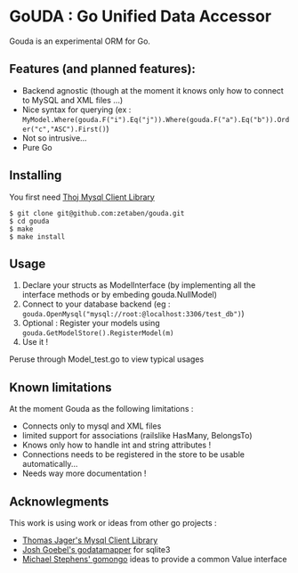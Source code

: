 # GoUDA : Go Unified Data Accessor

Gouda is an experimental ORM for Go.

## Features (and planned features):
 - Backend agnostic (though at the moment it knows only how to connect to MySQL and XML files ...)
 - Nice syntax for querying (ex : `MyModel.Where(gouda.F("i").Eq("j")).Where(gouda.F("a").Eq("b")).Order("c","ASC").First()`)
 - Not so intrusive...
 - Pure Go

## Installing 

You first need [Thoj Mysql Client Library](http://github.com/thoj/Go-MySQL-Client-Library/)  

	$ git clone git@github.com:zetaben/gouda.git
	$ cd gouda
	$ make
	$ make install


## Usage 
	
 1. Declare your structs as ModelInterface (by implementing all the interface methods or by embeding gouda.NullModel)
 2. Connect to your database backend (eg : `gouda.OpenMysql("mysql://root:@localhost:3306/test_db")`)
 3. Optional : Register your models using `gouda.GetModelStore().RegisterModel(m)`
 4. Use it !

 Peruse through Model_test.go to view typical usages

## Known limitations 

At the moment Gouda as the following limitations : 

 - Connects only to mysql and XML files
 - limited support for associations (railslike HasMany, BelongsTo)
 - Knows only how to handle int and string attributes !
 - Connections needs to be registered in the store to be usable automatically... 
 - Needs way more documentation ! 

## Acknowlegments

This work is using work or ideas from other go projects : 
  
  - [Thomas Jager's Mysql Client Library](http://github.com/thoj/Go-MySQL-Client-Library/)
  - [Josh Goebel's godatamapper](http://github.com/yyyc514/go_datamapper) for sqlite3
  - [Michael Stephens' gomongo](http://github.com/mikejs/gomongo/blob/master/bson.go) ideas to provide a common Value interface
